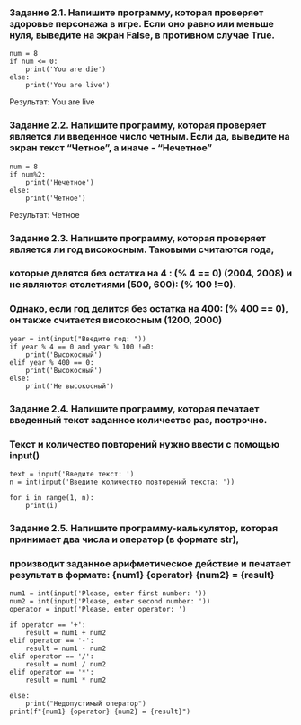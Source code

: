 ### Задание 2.1. Напишите программу, которая проверяет здоровье персонажа в игре. Если оно равно или меньше нуля, выведите на экран False, в противном случае True.

```
num = 8
if num <= 0:
    print('You are die')
else:
    print('You are live')
```

Результат: You are live

### Задание 2.2. Напишите программу, которая проверяет является ли введенное число четным. Если да, выведите на экран текст “Четное”, а иначе - “Нечетное”

```
num = 8
if num%2:
    print('Нечетное')
else:
    print('Четное')
```

Результат: Четное

### Задание 2.3. Напишите программу, которая проверяет является ли год високосным. Таковыми считаются года, 
### которые делятся без остатка на 4 : (% 4 == 0) (2004, 2008) и не являются столетиями (500, 600): (% 100 !=0).
### Однако, если год делится без остатка  на 400: (% 400 == 0), он также считается високосным (1200, 2000)

```
year = int(input("Введите год: "))
if year % 4 == 0 and year % 100 !=0:
    print('Высокосный')
elif year % 400 == 0:
    print('Высокосный')
else:
    print('Не высокосный')
```

### Задание 2.4. Напишите программу, которая печатает введенный текст заданное количество раз, построчно.
### Текст и количество повторений нужно ввести с помощью input()

```
text = input('Введите текст: ')
n = int(input('Введите количество повторений текста: '))

for i in range(1, n):
    print(i)
```


### Задание 2.5. Напишите программу-калькулятор, которая принимает два числа и оператор (в формате str),
### производит заданное арифметическое действие и печатает результат в формате: {num1} {operator} {num2} = {result}

```
num1 = int(input('Please, enter first number: '))
num2 = int(input('Please, enter second number: '))
operator = input('Please, enter operator: ')

if operator == '+':
    result = num1 + num2
elif operator == '-':
    result = num1 - num2
elif operator == '/':
    result = num1 / num2
elif operator == '*':
    result = num1 * num2

else:
    print("Недопустимый оператор")
print(f"{num1} {operator} {num2} = {result}")
```
